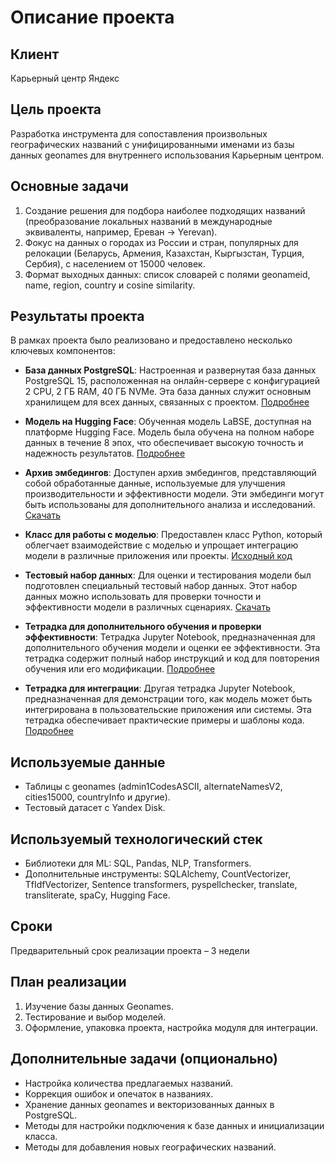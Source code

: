 # Описание проекта

## Клиент
Карьерный центр Яндекс

## Цель проекта
Разработка инструмента для сопоставления произвольных географических названий с унифицированными именами из базы данных geonames для внутреннего использования Карьерным центром.

## Основные задачи
1. Создание решения для подбора наиболее подходящих названий (преобразование локальных названий в международные эквиваленты, например, Ереван -> Yerevan).
2. Фокус на данных о городах из России и стран, популярных для релокации (Беларусь, Армения, Казахстан, Кыргызстан, Турция, Сербия), с населением от 15000 человек.
3. Формат выходных данных: список словарей с полями geonameid, name, region, country и cosine similarity.

## Результаты проекта
В рамках проекта было реализовано и предоставлено несколько ключевых компонентов:
- **База данных PostgreSQL**: Настроенная и развернутая база данных PostgreSQL 15, расположенная на онлайн-сервере с конфигурацией 2 CPU, 2 ГБ RAM, 40 ГБ NVMe. Эта база данных служит основным хранилищем для всех данных, связанных с проектом. [Подробнее](https://vps.sweb.ru/dbaas)
- **Модель на Hugging Face**: Обученная модель LaBSE, доступная на платформе Hugging Face. Модель была обучена на полном наборе данных в течение 8 эпох, что обеспечивает высокую точность и надежность результатов. [Подробнее](https://huggingface.co/wasjaip/LaBSE_geonames_v1)
- **Архив эмбедингов**: Доступен архив эмбедингов, представляющий собой обработанные данные, используемые для улучшения производительности и эффективности модели. Эти эмбединги могут быть использованы для дополнительного анализа и исследований. [Скачать](https://github.com/wasjaip/Yandex_geo/blob/main/work/emb.rar)

- **Класс для работы с моделью**: Предоставлен класс Python, который облегчает взаимодействие с моделью и упрощает интеграцию модели в различные приложения или проекты. [Исходный код](https://github.com/wasjaip/Yandex_geo/blob/main/work/geo_mod.py)

- **Тестовый набор данных**: Для оценки и тестирования модели был подготовлен специальный тестовый набор данных. Этот набор данных можно использовать для проверки точности и эффективности модели в различных сценариях. [Скачать](https://github.com/wasjaip/Yandex_geo/blob/main/work/geo_test.csv)

- **Тетрадка для дополнительного обучения и проверки эффективности**: Тетрадка Jupyter Notebook, предназначенная для дополнительного обучения модели и оценки ее эффективности. Эта тетрадка содержит полный набор инструкций и код для повторения обучения или его модификации. [Подробнее](https://github.com/wasjaip/Yandex_geo/blob/main/work/test_psgl.ipynb)

- **Тетрадка для интеграции**: Другая тетрадка Jupyter Notebook, предназначенная для демонстрации того, как модель может быть интегрирована в пользовательские приложения или системы. Эта тетрадка обеспечивает практические примеры и шаблоны кода. [Подробнее](https://github.com/wasjaip/Yandex_geo/blob/main/work/user_psgl.ipynb)

## Используемые данные
- Таблицы с geonames (admin1CodesASCII, alternateNamesV2, cities15000, countryInfo и другие).
- Тестовый датасет с Yandex Disk.

## Используемый технологический стек
- Библиотеки для ML: SQL, Pandas, NLP, Transformers.
- Дополнительные инструменты: SQLAlchemy, CountVectorizer, TfIdfVectorizer, Sentence transformers, pyspellchecker, translate, transliterate, spaCy, Hugging Face.

## Сроки
Предварительный срок реализации проекта – 3 недели

## План реализации
1. Изучение базы данных Geonames.
2. Тестирование и выбор моделей.
3. Оформление, упаковка проекта, настройка модуля для интеграции.

## Дополнительные задачи (опционально)
- Настройка количества предлагаемых названий.
- Коррекция ошибок и опечаток в названиях.
- Хранение данных geonames и векторизованных данных в PostgreSQL.
- Методы для настройки подключения к базе данных и инициализации класса.
- Методы для добавления новых географических названий.

